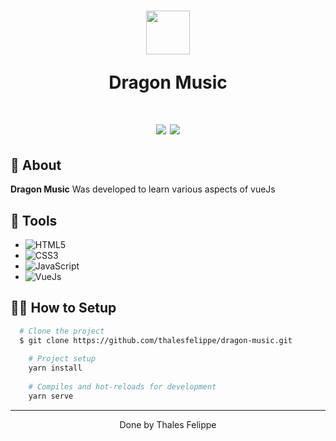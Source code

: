 <h1 align="center">
  <img 
    src="https://i.imgur.com/8GMz5ge.png"
  width="70"/>
  <p>Dragon Music</p>
</h1>

<h1 align="center">
<img src="https://i.imgur.com/8z087kB.png"
  />
  <img src="https://i.imgur.com/0mBJdQM.png"
  />

## 🧾 About

**Dragon Music** Was developed to learn various aspects of vueJs



## 🔧 Tools
 - ![HTML5](https://img.shields.io/badge/-HTML5-E34F26?style=flat-square&logo=html5&logoColor=white)
 - ![CSS3](https://img.shields.io/badge/-CSS3-549FDE?style=flat-square&logo=css3&logoColor=white)
 - ![JavaScript](https://img.shields.io/badge/-JavaScript-F7B93E?style=flat-square&logo=javascript&logoColor=fff)
 - ![VueJs](https://img.shields.io/badge/-Vue.js-35495E?style=flat-square&logo=vue.js&logoColor=4FC08D)

## 👨‍💻 How to Setup

```bash
  # Clone the project
  $ git clone https://github.com/thalesfelippe/dragon-music.git
	
	# Project setup
	yarn install
	
	# Compiles and hot-reloads for development
	yarn serve
```
---

<p align="center">Done by Thales Felippe</p>
